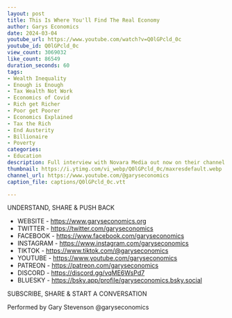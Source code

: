 ```yaml
---
layout: post
title: This Is Where You'll Find The Real Economy
author: Garys Economics
date: 2024-03-04
youtube_url: https://www.youtube.com/watch?v=Q0lGPcld_0c
youtube_id: Q0lGPcld_0c
view_count: 3069032
like_count: 86549
duration_seconds: 60
tags:
- Wealth Inequality
- Enough is Enough
- Tax Wealth Not Work
- Economics of Covid
- Rich get Richer
- Poor get Poorer
- Economics Explained
- Tax the Rich
- End Austerity
- Billionaire
- Poverty
categories:
- Education
description: Full interview with Novara Media out now on their channel here - https://www.youtube.com/watch?v=-o2REr4bs8A&t=2511s&ab_channel=NovaraMedia
thumbnail: https://i.ytimg.com/vi_webp/Q0lGPcld_0c/maxresdefault.webp
channel_url: https://www.youtube.com/@garyseconomics
caption_file: captions/Q0lGPcld_0c.vtt

---
```


UNDERSTAND, SHARE & PUSH BACK

- WEBSITE - https://www.garyseconomics.org
- TWITTER  - https://twitter.com/garyseconomics
- FACEBOOK - https://www.facebook.com/garyseconomics
- INSTAGRAM  - https://www.instagram.com/garyseconomics
- TIKTOK - https://www.tiktok.com/@garyseconomics
- YOUTUBE -  https://www.youtube.com/garyseconomics
- PATREON - https://patreon.com/garyseconomics
- DISCORD - https://discord.gg/vqME6WsPd7
- BLUESKY - https://bsky.app/profile/garyseconomics.bsky.social

SUBSCRIBE, SHARE & START A CONVERSATION

Performed by Gary Stevenson
@garyseconomics

